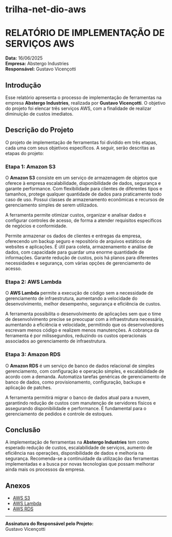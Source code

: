 # trilha-net-dio-aws

# RELATÓRIO DE IMPLEMENTAÇÃO DE SERVIÇOS AWS

**Data:** 16/06/2025  
**Empresa:** Abstergo Industries  
**Responsável:** Gustavo Vicençotti  

## Introdução

Esse relatório apresenta o processo de implementação de ferramentas na empresa **Abstergo Industries**, realizada por **Gustavo Vicençotti**. O objetivo do projeto foi elencar três serviços AWS, com a finalidade de realizar diminuição de custos imediatos.

## Descrição do Projeto

O projeto de implementação de ferramentas foi dividido em três etapas, cada uma com seus objetivos específicos. A seguir, serão descritas as etapas do projeto:

### Etapa 1: Amazon S3

O **Amazon S3** consiste em um serviço de armazenagem de objetos que oferece à empresa escalabilidade, disponibilidade de dados, segurança e garante performance. Com flexibilidade para clientes de diferentes tipos e tamanhos, protege qualquer quantidade de dados para praticamente todo caso de uso. Possui classes de armazenamento econômicas e recursos de gerenciamento simples de serem utilizados. 

A ferramenta permite otimizar custos, organizar e analisar dados e configurar controles de acesso, de forma a atender requisitos específicos de negócios e conformidade.

Permite armazenar os dados de clientes e entregas da empresa, oferecendo um backup seguro e repositório de arquivos estáticos de websites e aplicações. É útil para coleta, armazenamento e análise de dados, com capacidade para guardar uma enorme quantidade de informações. Garante redução de custos, pois há planos para diferentes necessidades e segurança, com várias opções de gerenciamento de acesso.

### Etapa 2: AWS Lambda

O **AWS Lambda** permite a execução de código sem a necessidade de gerenciamento de infraestrutura, aumentando a velocidade do desenvolvimento, melhor desempenho, segurança e eficiência de custos.

A ferramenta possibilita o desenvolvimento de aplicações sem que o time de desenvolvimento precise se preocupar com a infraestrutura necessária, aumentando a eficiência e velocidade, permitindo que os desenvolvedores escrevam menos código e realizem menos manutenções. A cobrança da ferramenta é por milissegundos, reduzindo os custos operacionais associados ao gerenciamento de infraestrutura.

### Etapa 3: Amazon RDS

O **Amazon RDS** é um serviço de banco de dados relacional de simples gerenciamento, com configuração e operação simples, e escalabilidade de acordo com a demanda. Automatiza tarefas genéricas de gerenciamento de banco de dados, como provisionamento, configuração, backups e aplicação de patches.

A ferramenta permitirá migrar o banco de dados atual para a nuvem, garantindo redução de custos com manutenção de servidores físicos e assegurando disponibilidade e performance. É fundamental para o gerenciamento de pedidos e controle de estoques.

## Conclusão

A implementação de ferramentas na **Abstergo Industries** tem como esperado redução de custos, escalabilidade de serviços, aumento de eficiência nas operações, disponibilidade de dados e melhoria na segurança. Recomenda-se a continuidade da utilização das ferramentas implementadas e a busca por novas tecnologias que possam melhorar ainda mais os processos da empresa.

## Anexos

- [AWS S3](https://aws.amazon.com/pt/s3/)
- [AWS Lambda](https://aws.amazon.com/pt/lambda/)
- [AWS RDS](https://aws.amazon.com/pt/rds/)

---

**Assinatura do Responsável pelo Projeto:**  
Gustavo Vicençotti
